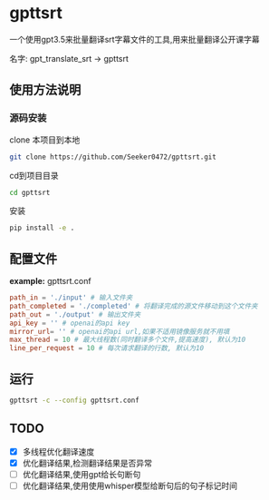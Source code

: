 # gpttsrt

一个使用gpt3.5来批量翻译srt字幕文件的工具,用来批量翻译公开课字幕

名字: gpt_translate_srt -> gpttsrt

## 使用方法说明

### 源码安装
    
clone 本项目到本地
```bash
git clone https://github.com/Seeker0472/gpttsrt.git
```
cd到项目目录
```bash
cd gpttsrt
```
安装
```bash
pip install -e .
```
## 配置文件
**example:** gpttsrt.conf
```conf
path_in = './input' # 输入文件夹
path_completed = './completed' # 将翻译完成的源文件移动到这个文件夹
path_out = './output' # 输出文件夹
api_key = '' # openai的api key
mirror_url= '' # openai的api url,如果不适用镜像服务就不用填
max_thread = 10 # 最大线程数(同时翻译多个文件,提高速度), 默认为10
line_per_request = 10 # 每次请求翻译的行数, 默认为10
```
## 运行
```bash
gpttsrt -c --config gpttsrt.conf
```

## TODO
- [x] 多线程优化翻译速度
- [x] 优化翻译结果,检测翻译结果是否异常
- [ ] 优化翻译结果,使用gpt给长句断句
- [ ] 优化翻译结果,使用使用whisper模型给断句后的句子标记时间